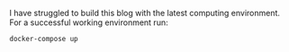 
I have struggled to build this blog with the latest computing
environment. For a successful working environment run:

    docker-compose up
